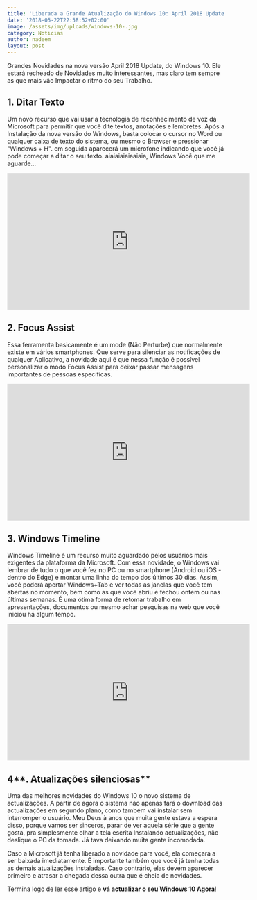 ```yaml
---
title: 'Liberada a Grande Atualização do Windows 10: April 2018 Update'
date: '2018-05-22T22:58:52+02:00'
image: /assets/img/uploads/windows-10-.jpg
category: Noticias
author: nadeem
layout: post
---
```

Grandes Novidades na nova versão April 2018 Update, do Windows 10. Ele estará recheado de Novidades muito interessantes, mas claro tem sempre as que mais vão Impactar o ritmo do seu Trabalho.

## **1. Ditar Texto**

Um novo recurso que vai usar a tecnologia de reconhecimento de voz da Microsoft para permitir que você dite textos, anotações e lembretes. Após a Instalação da nova versão do Windows, basta colocar o cursor no Word ou qualquer caixa de texto do sistema, ou mesmo o Browser e pressionar "Windows + H". em seguida aparecerá um microfone indicando que você já pode começar a ditar o seu texto. aiaiaiaiaiaaiaia, Windows Você que me aguarde...

<iframe width="560" height="315" src="https://www.youtube.com/embed/OEEPWIzlI84" frameborder="0" allow="autoplay; encrypted-media" allowfullscreen></iframe>

## **2. Focus Assist**

Essa ferramenta basicamente é um mode (Não Perturbe) que normalmente existe em vários smartphones. Que serve para silenciar as notificações de qualquer Aplicativo, a novidade aqui é que nessa função é possível personalizar o modo Focus Assist para deixar passar mensagens importantes de pessoas específicas.

<iframe width="560" height="315" src="https://www.youtube.com/embed/kqIzbqTtT4s" frameborder="0" allow="autoplay; encrypted-media" allowfullscreen></iframe>

## **3. Windows Timeline**

Windows Timeline é um recurso muito aguardado pelos usuários mais exigentes da plataforma da Microsoft. Com essa novidade, o Windows vai lembrar de tudo o que você fez no PC ou no smartphone (Android ou iOS - dentro do Edge) e montar uma linha do tempo dos últimos 30 dias. Assim, você poderá apertar Windows+Tab e ver todas as janelas que você tem abertas no momento, bem como as que você abriu e fechou ontem ou nas últimas semanas. É uma ótima forma de retomar trabalho em apresentações, documentos ou mesmo achar pesquisas na web que você iniciou há algum tempo.

<iframe width="560" height="315" src="https://www.youtube.com/embed/nNdirfTlU4E" frameborder="0" allow="autoplay; encrypted-media" allowfullscreen></iframe>

## 4**. Atualizações silenciosas**

Uma das melhores novidades do Windows 10 o novo sistema de actualizações. A partir de agora o sistema não apenas fará o download das actualizações em segundo plano, como também vai instalar sem interromper o usuário. Meu Deus à anos que muita gente estava a espera disso, porque vamos ser sinceros, parar de ver aquela série que a gente gosta, pra simplesmente olhar a tela escrita Instalando actualizações, não deslique o PC da tomada. Já tava deixando muita gente incomodada.

Caso a Microsoft já tenha liberado a novidade para você, ela começará a ser baixada imediatamente. É importante também que você já tenha todas as demais atualizações instaladas. Caso contrário, elas devem aparecer primeiro e atrasar a chegada dessa outra que é cheia de novidades. 

Termina logo de ler esse artigo e **vá actualizar o seu Windows 10 Agora**!
